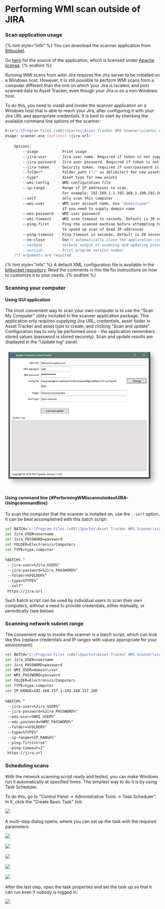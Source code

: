 # Performing WMI scan outside of JIRA

### Scan application usage

{% hint style="info" %}
You can download the scanner application from [Bitbucket](https://bitbucket.org/spartez/ephor-scanners/downloads).

Go [here](https://bitbucket.org/spartez/ephor-scanners) for the source of the application, which is licensed under [Apache license](http://www.apache.org/licenses/LICENSE-2.0).
{% endhint %}

Running WMI scans from witin Jira requires the Jira server to be installed on a Windows host. However, it is still possible to perform WMI scans from a computer different than the one on which your Jira is located, and post scanned data to Asset Tracker, even though your Jira is on a non-Windows host.

To do this, you need to install and invoke the scanner application on a Windows host that is able to reach your Jira, after configuring it with your Jira URL and appropriate credentials. It is best to start by checking the available command line options of the scanner:  


```bash
E:\>"c:\Program Files (x86)\Spartez\Asset Tracker WMI Scanner\scanner.exe" --usage
Usage: scanner.exe [options] <jira-url>
 
    Options:
        --usage         - Print usage
        --jira-user     - Jira user name. Required if token is not supplied
        --jira-password - Jira user password. Required if token is not supplied
        --jira-token    - Security token. required if user/password is not supplied
        --folder*       - Folder path ("/" as delimiter) for new assets
        --type*         - Asset type for new assets
        --wmi-config    - WMI configuration file
        --ip-range      - Range of IP addresses to scan.
                          For example: 192.168.1.1-192.168.1.100,192.168.2.1
        --self          - only scan this computer
        --wmi-user      - WMI user account name. Use "domain\user"
                          if you need to supply domain name
        --wmi-password  - WMI user password
        --wmi-timeout   - WMI scan timeout in seconds. Default is 20 seconds
        --ping-first    - Ping the scanned machine before attempting to scan it,
                          to speed up scan of dead IP addresses
        --ping-timeout  - Ping timeout in seconds. Default is 20 seconds
        --no-close      - Don't automatically close the application console window
        --verbose       - Verbose output of scanning and updating process
        --version       - Print program version number
    (*) arguments are required
```

{% hint style="info" %}
A default XML configuration file is available in the [bitbucket repository](https://bitbucket.org/spartez/ephor-scanners/raw/214b8976d0eed672d0b6fbac1e786598f8fbb974/windows/commandline/default_wmi_config.xml). Read the comments in this file for instructions on how to customize it to your needs.
{% endhint %}

### Scanning your computer

#### Using GUI application

The most convenient way to scan your own computer is to use the "Scan My Computer" utility included in the scanner application package. This application only requires supplying Jira URL, credentials, asset folder in Asset Tracker and asset type to create, and clicking "Scan and update". Configuration has to only be performed once - the application remembers stored values \(password is stored securely\). Scan and update results are displayed in the "Update log" panel.

![](../../../../.gitbook/assets/image%20%2825%29.png)

#### Using command line {#PerformingWMIscanoutsideofJIRA-Usingcommandline}

To scan the computer that the scanner is installed on, use the `--self` option. It can be best accomplished with this batch script:

```bash
set BATCH="c:\Program Files (x86)\Spartez\Asset Tracker WMI Scanner\scanner.exe"
set Jira_USER=username
set Jira_PASSWORD=password
set FOLDER=Electronics/Computers
set TYPE=type.computer
 
%BATCH% ^
 --jira-user=%Jira_USER%^
 --jira-password=%Jira_PASSWORD%^
 --folder=%FOLDER%^
 --type=%TYPE%^
 --self^
 https://jira.url
```

Such batch script can be used by individual users to scan their own computers, without a need to provide credentials, either manually, or periodically \(see below\).

### Scanning network subnet range

The convenient way to invoke the scanner is a batch script, which can look like this \(replace credentials and IP ranges with values appropriate for your environment\):

```bash
set BATCH="c:\Program Files (x86)\Spartez\Asset Tracker WMI Scanner\scanner.exe"
set Jira_USER=username
set Jira_PASSWORD=password
set WMI_USER=domain\user
set WMI_PASSWORD=password
set FOLDER=Electronics/Computers
set TYPE=type.computer
set IP_RANGE=192.168.157.1-192.168.157.100
 
%BATCH% ^
 --jira-user=%Jira_USER%^
 --jira-password=%Jira_PASSWORD%^
 --wmi-user=%WMI_USER%^
 --wmi-password=%WMI_PASSWORD%^
 --folder=%FOLDER%^
 --type=%TYPE%^
 --ip-range=%IP_RANGE%^
 --ping-first=true^
 --ping-timeout=1^
 https://jira.url
```

### Scheduling scans

With the network scanning script ready and tested, you can make Windows run it automatically at specified times. The simplest way to do it is by using Task Scheduler.

To do this, go to "Control Panel → Administrative Tools → Task Scheduler". In it, click the "Create Basic Task" link:

![](https://confluence.spartez.com/download/attachments/34604458/tasksch.png?version=1&modificationDate=1486027111559&api=v2&effects=drop-shadow)



A multi-step dialog opens, where you can set up the task with the required parameters:

![](https://confluence.spartez.com/download/attachments/34604458/new1.png?version=1&modificationDate=1486027199501&api=v2&effects=drop-shadow)

![](https://confluence.spartez.com/download/attachments/34604458/new2.png?version=1&modificationDate=1486027215080&api=v2&effects=drop-shadow)

![](https://confluence.spartez.com/download/attachments/34604458/new3.png?version=1&modificationDate=1486027229884&api=v2&effects=drop-shadow)

![](https://confluence.spartez.com/download/attachments/34604458/new4.png?version=1&modificationDate=1486027244857&api=v2&effects=drop-shadow)

![](https://confluence.spartez.com/download/attachments/34604458/new5.png?version=1&modificationDate=1486027279932&api=v2&effects=drop-shadow)

After the last step, open the task properties and set the task up so that it can run even if nobody is logged in:

![](https://confluence.spartez.com/download/attachments/34604458/new7.png?version=1&modificationDate=1486027403332&api=v2&effects=drop-shadow)

